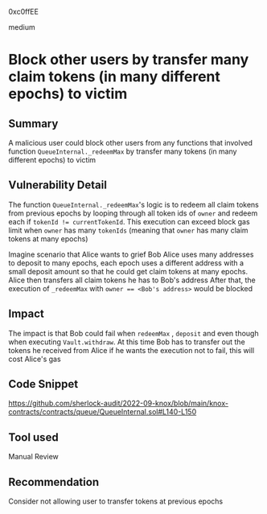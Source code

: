0xc0ffEE

medium

# Block other users by transfer many claim tokens (in many different epochs) to victim

## Summary
A malicious user could block other users from any functions that involved function `QueueInternal._redeemMax` by transfer many tokens (in many different epochs) to victim
## Vulnerability Detail

The function `QueueInternal._redeemMax`'s logic is to redeem all claim tokens from previous epochs by looping through all token ids of `owner` and redeem each if `tokenId != currentTokenId`. This execution can exceed block gas limit when `owner` has many `tokenIds` (meaning that `owner` has many claim tokens at many epochs)

Imagine scenario that Alice wants to grief Bob
Alice uses many addresses to deposit to many epochs, each epoch uses a different address with a small deposit amount so that he could get claim tokens at many epochs.
Alice then transfers all claim tokens he has to Bob's address
After that, the execution of `_redeemMax` with `owner == <Bob's address>` would be blocked

## Impact
The impact is that Bob could fail when `redeemMax` , `deposit` and even though when executing `Vault.withdraw`. At this time Bob has to transfer out the tokens he received from Alice if he wants the execution not to fail, this will cost Alice's gas

## Code Snippet
https://github.com/sherlock-audit/2022-09-knox/blob/main/knox-contracts/contracts/queue/QueueInternal.sol#L140-L150

## Tool used

Manual Review

## Recommendation
Consider not allowing user to transfer tokens at previous epochs
